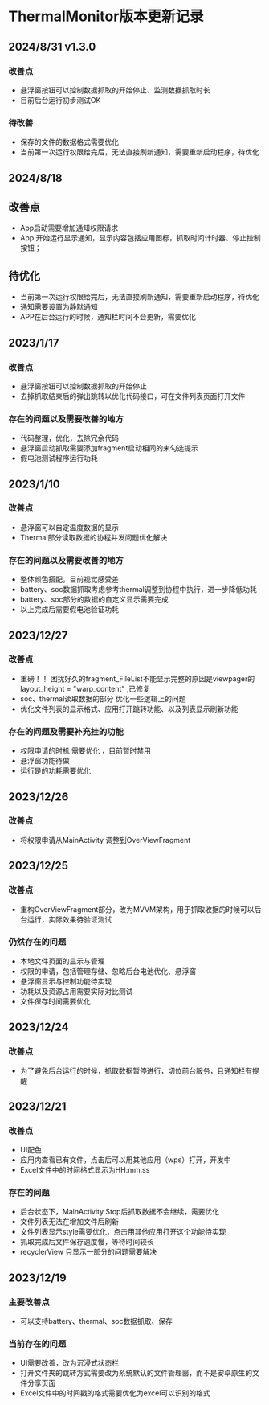 # ThermalMonitor版本更新记录
## 2024/8/31 v1.3.0
### 改善点 
 - 悬浮窗按钮可以控制数据抓取的开始停止、监测数据抓取时长
 - 目前后台运行初步测试OK
### 待改善
 - 保存的文件的数据格式需要优化 
 - 当前第一次运行权限给完后，无法直接刷新通知，需要重新启动程序，待优化

## 2024/8/18
## 改善点
 - App启动需要增加通知权限请求
 - App 开始运行显示通知，显示内容包括应用图标，抓取时间计时器、停止控制按钮；
## 待优化
 - 当前第一次运行权限给完后，无法直接刷新通知，需要重新启动程序，待优化
 - 通知需要设置为静默通知
 - APP在后台运行的时候，通知栏时间不会更新，需要优化

## 2023/1/17
### 改善点
- 悬浮窗按钮可以控制数据抓取的开始停止
- 去掉抓取结束后的弹出跳转以优化代码接口，可在文件列表页面打开文件

### 存在的问题以及需要改善的地方
- 代码整理，优化，去除冗余代码
- 悬浮窗启动抓取需要添加fragment启动相同的未勾选提示
- 假电池测试程序运行功耗

## 2023/1/10
### 改善点
- 悬浮窗可以自定温度数据的显示
- Thermal部分读取数据的协程并发问题优化解决

### 存在的问题以及需要改善的地方
- 整体颜色搭配，目前视觉感受差
- battery、soc数据抓取考虑参考thermal调整到协程中执行，进一步降低功耗
- battery、soc部分的数据的自定义显示需要完成
- 以上完成后需要假电池验证功耗

## 2023/12/27
### 改善点
- 重磅！！ 困扰好久的fragment_FileList不能显示完整的原因是viewpager的layout_height = "warp_content" ,已修复
- soc、thermal读取数据的部分 优化一些逻辑上的问题
- 优化文件列表的显示格式、应用打开跳转功能、以及列表显示刷新功能

### 存在的问题及需要补充挂的功能
- 权限申请的时机 需要优化 ，目前暂时禁用
- 悬浮窗功能待做
- 运行是的功耗需要优化

## 2023/12/26
### 改善点
- 将权限申请从MainActivity 调整到OverViewFragment


## 2023/12/25
### 改善点
- 重构OverViewFragment部分，改为MVVM架构，用于抓取收据的时候可以后台运行，实际效果待验证测试

### 仍然存在的问题
- 本地文件页面的显示与管理
- 权限的申请，包括管理存储、忽略后台电池优化、悬浮窗
- 悬浮窗显示与控制功能待实现
- 功耗以及资源占用需要实际对比测试
- 文件保存时间需要优化


## 2023/12/24
### 改善点
- 为了避免后台运行的时候，抓取数据暂停进行，切位前台服务，且通知栏有提醒


## 2023/12/21
### 改善点
- UI配色
- 应用内查看已有文件，点击后可以用其他应用（wps）打开，开发中
- Excel文件中的时间格式显示为HH:mm:ss

### 存在的问题
- 后台状态下，MainActivity Stop后抓取数据不会继续，需要优化
- 文件列表无法在增加文件后刷新
- 文件列表显示style需要优化，点击用其他应用打开这个功能待实现
- 抓取完成后文件保存速度慢，等待时间较长
- recyclerView 只显示一部分的问题需要解决

## 2023/12/19
### 主要改善点
- 可以支持battery、thermal、soc数据抓取、保存

### 当前存在的问题
- UI需要改善，改为沉浸式状态栏
- 打开文件夹的跳转方式需要改为系统默认的文件管理器，而不是安卓原生的文件分享页面
- Excel文件中的时间戳的格式需要优化为excel可以识别的格式
